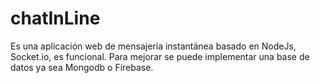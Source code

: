 # chatInLine
Es una aplicación web de mensajería instantánea basado en NodeJs, Socket.io, es funcional. Para mejorar se puede implementar una base de datos ya sea Mongodb o Firebase.
